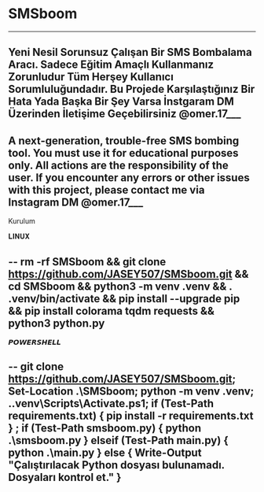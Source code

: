 # SMSboom
----
Yeni Nesil Sorunsuz Çalışan Bir SMS Bombalama Aracı. Sadece Eğitim Amaçlı Kullanmanız Zorunludur Tüm Herşey Kullanıcı Sorumluluğundadır. Bu Projede Karşılaştığınız Bir Hata Yada Başka Bir Şey Varsa İnstgaram DM Üzerinden İletişime Geçebilirsiniz @omer.17___
---



A next-generation, trouble-free SMS bombing tool. You must use it for educational purposes only. All actions are the responsibility of the user. If you encounter any errors or other issues with this project, please contact me via Instagram DM @omer.17___
-





















Kurulum







𝐋𝐈̇𝐍𝐔𝐗

--
rm -rf SMSboom && git clone https://github.com/JASEY507/SMSboom.git && cd SMSboom && python3 -m venv .venv && . .venv/bin/activate && pip install --upgrade pip && pip install colorama tqdm requests && python3 python.py
-








𝙋𝙊𝙒𝙀𝙍𝙎𝙃𝙀𝙇𝙇

--
git clone https://github.com/JASEY507/SMSboom.git; Set-Location .\SMSboom\; python -m venv .venv; .\.venv\Scripts\Activate.ps1; if (Test-Path requirements.txt) { pip install -r requirements.txt } ; if (Test-Path smsboom.py) { python .\smsboom.py } elseif (Test-Path main.py) { python .\main.py } else { Write-Output "Çalıştırılacak Python dosyası bulunamadı. Dosyaları kontrol et." }
-











